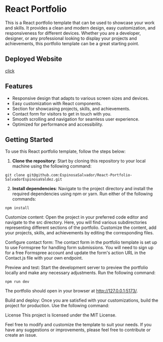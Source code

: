 # React Portfolio

This is a React portfolio template that can be used to showcase your work and skills. It provides a clean and modern design, easy customization, and responsiveness for different devices. Whether you are a developer, designer, or any professional looking to display your projects and achievements, this portfolio template can be a great starting point.

## Deployed Website

[click](https://react-portfolio-salvador-espinosa-valdez-h95o-namxbjkag.vercel.app/)

## Features

- Responsive design that adapts to various screen sizes and devices.
- Easy customization with React components.
- Section for showcasing projects, skills, and achievements.
- Contact form for visitors to get in touch with you.
- Smooth scrolling and navigation for seamless user experience.
- Optimized for performance and accessibility.

## Getting Started

To use this React portfolio template, follow the steps below:

1. **Clone the repository**: Start by cloning this repository to your local machine using the following command:

```
git clone git@github.com:EspinosaSalvador/React-Portfolio-SalvadorEspinosaValdez.git
```

2. **Install dependencies**: Navigate to the project directory and install the required dependencies using npm or yarn. Run either of the following commands:

```
npm install
```

Customize content: Open the project in your preferred code editor and navigate to the src directory. Here, you will find various subdirectories representing different sections of the portfolio. Customize the content, add your projects, skills, and achievements by editing the corresponding files.

Configure contact form: The contact form in the portfolio template is set up to use Formspree for handling form submissions. You will need to sign up for a free Formspree account and update the form's action URL in the Contact.js file with your own endpoint.

Preview and test: Start the development server to preview the portfolio locally and make any necessary adjustments. Run the following command:

```
npm run dev
```

The portfolio should open in your browser at http://127.0.0.1:5173/.

Build and deploy: Once you are satisfied with your customizations, build the project for production. Use the following command:

License
This project is licensed under the MIT License.

Feel free to modify and customize the template to suit your needs. If you have any suggestions or improvements, please feel free to contribute or create an issue.
